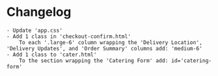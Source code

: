 # Changelog

    - Update 'app.css'
    - Add 1 class in 'checkout-confirm.html'
        To each '.large-6' column wrapping the 'Delivery Location', 'Delivery Updates', and 'Order Summary' columns add: 'medium-6'
    - Add 1 class to 'cater.html'
        To the section wrapping the 'Catering Form' add: id='catering-form'
